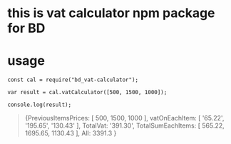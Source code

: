 # this is vat calculator npm package for BD

# usage

`const cal = require("bd_vat-calculator");`

`var result = cal.vatCalculator([500, 1500, 1000]);`

`console.log(result);`

> {PreviousItemsPrices: [ 500, 1500, 1000 ],
> vatOnEachItem: [ '65.22', '195.65', '130.43' ],
> TotalVat: '391.30',
> TotalSumEachItems: [ 565.22, 1695.65, 1130.43 ],
> All: 3391.3 }
